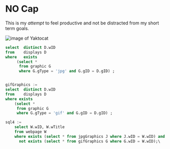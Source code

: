 # NO Cap

This is my *attempt* to feel productive and not be distracted from my short term goals.

![image of Yaktocat](https://octodex.github.com/images/yaktocat.png)

``` SQL
select 	distinct D.wID
from 	displays D
where 	exists
	 (select *
	  from graphic G 
	  where G.gType = 'jpg' and G.gID = D.gID) ;


gifGraphics := 
select 	distinct D.wID
from 	displays D
where exists
	(select *
	 from graphic G 
	 where G.gType = 'gif' and G.gID = D.gID) ;

sql4 :=
	select W.wID, W.wTitle
	from webpage W 
	where exists (select * from jpgGraphics J where J.wID = W.wID) and
	  not exists (select * from gifGraphics G where G.wID = W.wID);\
 
 ```
